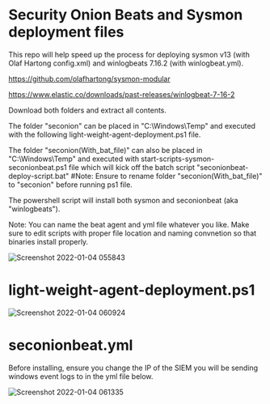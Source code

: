 # Security Onion Beats and Sysmon deployment files

This repo will help speed up the process for deploying sysmon v13 (with Olaf Hartong config.xml) and winlogbeats 7.16.2 (with winlogbeat.yml). 

https://github.com/olafhartong/sysmon-modular

https://www.elastic.co/downloads/past-releases/winlogbeat-7-16-2

Download both folders and extract all contents.

The folder "seconion" can be placed in "C:\Windows\Temp" and executed with the following light-weight-agent-deployment.ps1 file.

The folder "seconion(With_bat_file)" can also be placed in "C:\Windows\Temp" and executed with start-scripts-sysmon-seconionbeat.ps1 file which will kick off the batch script "seconionbeat-deploy-script.bat" #Note: Ensure to rename folder "seconion(With_bat_file)" to "seconion" before running ps1 file.

The powershell script will install both sysmon and seconionbeat (aka "winlogbeats").

Note: You can name the beat agent and yml file whatever you like. Make sure to edit scripts with proper file location and naming convnetion so that binaries install properly.

![Screenshot 2022-01-04 055843](https://user-images.githubusercontent.com/70167373/148050106-f2a45824-6b8a-44b8-b64d-c6955783c1ff.png)

# light-weight-agent-deployment.ps1

![Screenshot 2022-01-04 060924](https://user-images.githubusercontent.com/70167373/148050464-6c5038e9-f888-4761-86ed-4f4084d4612a.png)


# seconionbeat.yml

Before installing, ensure you change the IP of the SIEM you will be sending windows event logs to in the yml file below.

![Screenshot 2022-01-04 061335](https://user-images.githubusercontent.com/70167373/148050978-3e0afad5-3db8-4c72-a5f9-89690108ac6b.png)

